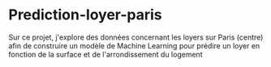 # Prediction-loyer-paris
Sur ce projet, j'explore des données concernant les loyers sur Paris (centre) afin de construire un modèle de Machine Learning pour prédire un loyer en fonction de la surface et de l'arrondissement du logement
